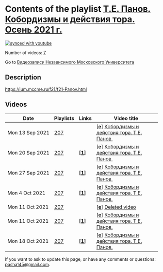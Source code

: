 # Contents of the playlist [Т.Е. Панов. Кобордизмы и действия тора. Осень 2021 г.](https://www.youtube.com/playlist?list=PLp9ABVh6_x4EPJCWJQYoc-Esn4PZ8p40b)

[![synced with youtube](https://img.shields.io/github/last-commit/mathphysschool/mathphysschool.github.io/autoupdate1?label=synced%20with%20youtube)](https://github.com/mathphysschool/mathphysschool.github.io/commits/autoupdate1)

Number of videos: [7](#videos)

Go to [Видеозаписи Независимого Московского Университета](../README.md)

## Description

<https://ium.mccme.ru/f21/f21-Panov.html>

## Videos

|Date|Playlists|Links|Video title|
|---|---|---|---|
| Mon&nbsp;13&nbsp;Sep&nbsp;2021 | [207](../playlists/207 "Т.Е. Панов. Кобордизмы и действия тора. Осень 2021 г.") |  | [[**e**](https://studio.youtube.com/video/QBBHRCwc_sk/edit "Edit")] [Кобордизмы и действия тора. Т.Е. Панов.](https://www.youtube.com/watch?v=QBBHRCwc_sk&list=PLp9ABVh6_x4EPJCWJQYoc-Esn4PZ8p40b "Спецкурс для 3 курса и старше.") |
| Mon&nbsp;20&nbsp;Sep&nbsp;2021 | [207](../playlists/207 "Т.Е. Панов. Кобордизмы и действия тора. Осень 2021 г.") | [**[1]**](https://ium.mccme.ru/f21/f21-Panov.html) | [[**e**](https://studio.youtube.com/video/yaWfGryVVWA/edit "Edit")] [Кобордизмы и действия тора. Т.Е. Панов.](https://www.youtube.com/watch?v=yaWfGryVVWA&list=PLp9ABVh6_x4EPJCWJQYoc-Esn4PZ8p40b "Спецкурс для 3 курса и старше.&#013;Страница курса:&#013;https://ium.mccme.ru/f21/f21-Panov.html") |
| Mon&nbsp;27&nbsp;Sep&nbsp;2021 | [207](../playlists/207 "Т.Е. Панов. Кобордизмы и действия тора. Осень 2021 г.") | [**[1]**](https://ium.mccme.ru/f21/f21-Panov.html) | [[**e**](https://studio.youtube.com/video/JeM7VjwTZUk/edit "Edit")] [Кобордизмы и действия тора. Т.Е. Панов.](https://www.youtube.com/watch?v=JeM7VjwTZUk&list=PLp9ABVh6_x4EPJCWJQYoc-Esn4PZ8p40b "Спецкурс для 3 курса и старше.&#013;Страница курса:&#013;https://ium.mccme.ru/f21/f21-Panov.html") |
| Mon&nbsp;4&nbsp;Oct&nbsp;2021 | [207](../playlists/207 "Т.Е. Панов. Кобордизмы и действия тора. Осень 2021 г.") | [**[1]**](https://ium.mccme.ru/f21/f21-Panov.html) | [[**e**](https://studio.youtube.com/video/J9q6AE_5sqg/edit "Edit")] [Кобордизмы и действия тора. Т.Е. Панов.](https://www.youtube.com/watch?v=J9q6AE_5sqg&list=PLp9ABVh6_x4EPJCWJQYoc-Esn4PZ8p40b "Спецкурс для 3 курса и старше.&#013;Страница курса:&#013;https://ium.mccme.ru/f21/f21-Panov.html") |
| Mon&nbsp;11&nbsp;Oct&nbsp;2021 | [207](../playlists/207 "Т.Е. Панов. Кобордизмы и действия тора. Осень 2021 г.") |  | [[**e**](https://studio.youtube.com/video/ZWERklkT2TY/edit "Edit")] [Deleted video](https://www.youtube.com/watch?v=ZWERklkT2TY&list=PLp9ABVh6_x4EPJCWJQYoc-Esn4PZ8p40b "This video is unavailable.") |
| Mon&nbsp;11&nbsp;Oct&nbsp;2021 | [207](../playlists/207 "Т.Е. Панов. Кобордизмы и действия тора. Осень 2021 г.") | [**[1]**](https://ium.mccme.ru/f21/f21-Panov.html) | [[**e**](https://studio.youtube.com/video/M6Py0PZcEsY/edit "Edit")] [Кобордизмы и действия тора. Т.Е. Панов.](https://www.youtube.com/watch?v=M6Py0PZcEsY&list=PLp9ABVh6_x4EPJCWJQYoc-Esn4PZ8p40b "Спецкурс для 3 курса и старше.&#013;Страница курса:&#013;https://ium.mccme.ru/f21/f21-Panov.html") |
| Mon&nbsp;18&nbsp;Oct&nbsp;2021 | [207](../playlists/207 "Т.Е. Панов. Кобордизмы и действия тора. Осень 2021 г.") | [**[1]**](https://ium.mccme.ru/f21/f21-Panov.html) | [[**e**](https://studio.youtube.com/video/Kyvydvy7N04/edit "Edit")] [Кобордизмы и действия тора. Т.Е. Панов.](https://www.youtube.com/watch?v=Kyvydvy7N04&list=PLp9ABVh6_x4EPJCWJQYoc-Esn4PZ8p40b "Спецкурс для 3 курса и старше.&#013;Страница курса:&#013;https://ium.mccme.ru/f21/f21-Panov.html") |


 If you want to ask to update this page, or have any comments or questions: <pasha145@gmail.com>.